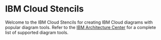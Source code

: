 # IBM Cloud Stencils

Welcome to the IBM Cloud Stencils for creating IBM Cloud diagrams with popular diagram tools.  Refer to the [IBM Architecture Center](https://www.ibm.com/cloud/garage/architectures/edit) for a complete list of supported diagram tools.
